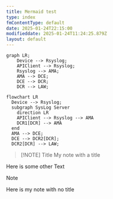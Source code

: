 ```yaml
---
title: Mermaid test
type: index
fmContentType: default
date: 2025-01-24T22:15:00
modifieddate: 2025-01-24T11:24:25.879Z
layout: default
---
```


```mermaid
graph LR;
    Device --> Rsyslog;
    APIClient --> Rsyslog;
    Rsyslog --> AMA;
    AMA --> DCE;
    DCE --> DCR;
    DCR --> LAW;
```

```mermaid
flowchart LR
  Device --> Rsyslog;
  subgraph SysLog Server
    direction LR
    APIClient --> Rsyslog --> AMA
    DCR1[DCR] --> AMA
  end
  AMA --> DCE;
  DCE --> DCR2[DCR];
  DCR2[DCR] --> LAW;
```

> [!NOTE] Title
> My note with a title

Here is some other Text

> [!NOTE]
> Here is my note with no title
